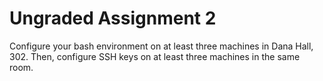 # Ungraded Assignment 2

Configure your bash environment on at least three machines in Dana Hall, 302. Then, configure SSH keys on at least three machines in the same room.
